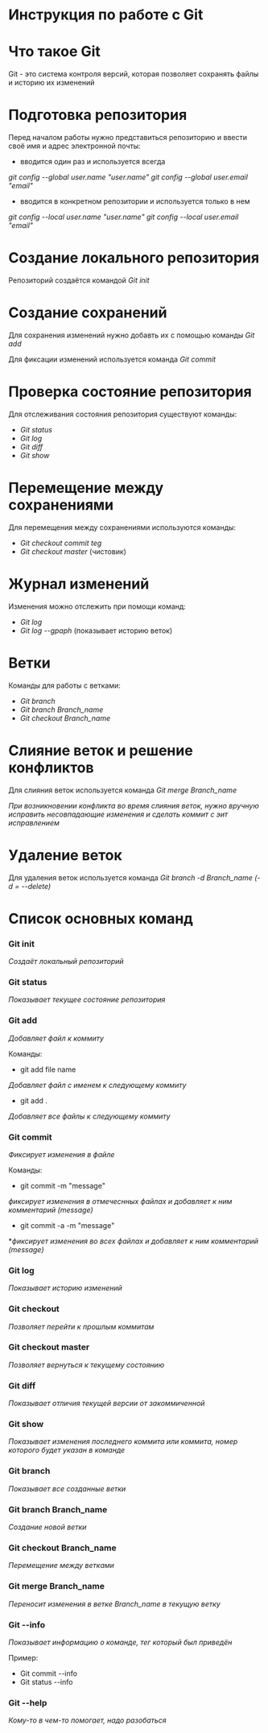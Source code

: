 
# **Инструкция по работе с Git**

# Что такое Git
Git - это система контроля версий, которая позволяет сохранять файлы и историю их изменений

# Подготовка репозитория
Перед началом работы нужно представиться репозиторию и ввести своё имя и адрес электронной почты:


* вводится один раз и используется всегда 

*git config --global user.name "user.name"*
*git config --global user.email "email"*

* вводится в конкретном репозитории и используется только в нем

*git config --local user.name "user.name"*
*git config --local user.email "email"*

# Создание локального репозитория

Репозиторий создаётся командой *Git init*

# Создание сохранений

Для сохранения изменений нужно добавть их с помощью команды *Git add*

Для фиксации изменений используется команда *Git commit*

# Проверка состояние репозитория

Для отслеживания состояния репозитория существуют команды:

* *Git status*
* *Git log*
* *Git diff*
* *Git show*


# Перемещение между сохранениями

Для перемещения между сохранениями используются команды:
* *Git checkout commit teg*
* *Git checkout master* (чистовик)

# Журнал изменений

Изменения можно отслежить при помощи команд:
* *Git log*
* *Git log --gpaph* (показывает историю веток)

# Ветки

Команды для работы с ветками:
* *Git branch* 
* *Git branch Branch_name*
* *Git checkout Branch_name*

# Слияние веток и решение конфликтов

Для слияния веток используется команда *Git merge Branch_name*

*При возникновении конфликта во время слияния веток, нужно вручную исправить несовпадающие изменения и сделать коммит с эит исправлением*

# Удаление веток

Для удаления веток используется команда *Git branch -d Branch_name (-d = --delete)*
# **Список основных команд**

### Git init 
*Создаёт локальный репозиторий*

### Git status
*Показывает текущее состояние репозитория*

### Git add
*Добавляет файл к коммиту*

Команды:
* git add file name

*Добавляет файл с именем к следующему коммиту*
* git add .

*Добавляет все файлы к следующему коммиту*

### Git commit
*Фиксирует изменения в файле*

Команды:
* git commit -m "message"

*фиксирует изменения в отмечеснных файлах и добавляет к ним комментарий (message)*

* git commit -a -m "message"

**фиксирует изменения во всех файлах и добавляет к ним комментарий (message)*

### Git log
*Показывает историю изменений*

### Git checkout
*Позволяет перейти к прошлым коммитам*

### Git checkout master
*Позволяет вернуться к текущему состоянию*

### Git diff
*Показывает отличия текущей версии от закоммиченной*

### Git show
*Показывает изменения последнего коммита или коммита, номер которого будет указан в команде* 

### Git branch
*Показывает все созданные ветки*

### Git branch Branch_name
*Создание новой ветки*
### Git checkout Branch_name
*Перемещение между ветками*

### Git merge  Branch_name
*Переносит изменения в ветке Branch_name в текущую ветку*

### Git --info
*Показывает информацию о команде, тег который был приведён*

Пример:

* Git commit --info
* Git status --info

### Git --help

*Кому-то  в чем-то помогает, надо разобаться*

